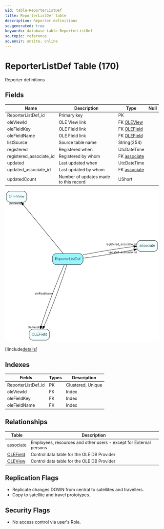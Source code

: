 ```yaml
---
uid: table-ReporterListDef
title: ReporterListDef table
description: Reporter definitions
so.generated: true
keywords: database table ReporterListDef
so.topic: reference
so.envir: onsite, online
---
```


# ReporterListDef Table (170)

Reporter definitions

## Fields

| Name | Description | Type | Null |
|------|-------------|------|:----:|
|ReporterListDef\_id|Primary key|PK| |
|oleViewId|OLE View link|FK [OLEView](oleview.md)| |
|oleFieldKey|OLE Field link|FK [OLEField](olefield.md)| |
|oleFieldName|OLE Field link|FK [OLEField](olefield.md)| |
|listSource|Source table name|String(254)| |
|registered|Registered when|UtcDateTime| |
|registered\_associate\_id|Registered by whom|FK [associate](associate.md)| |
|updated|Last updated when|UtcDateTime| |
|updated\_associate\_id|Last updated by whom|FK [associate](associate.md)| |
|updatedCount|Number of updates made to this record|UShort| |


![ReporterListDef table relationship diagram](./media/ReporterListDef.png)

[!include[details](./includes/reporterlistdef.md)]

## Indexes

| Fields | Types | Description |
|--------|-------|-------------|
|ReporterListDef\_id |PK |Clustered, Unique |
|oleViewId |FK |Index |
|oleFieldKey |FK |Index |
|oleFieldName |FK |Index |

## Relationships

| Table|  Description |
|------|-------------|
|[associate](associate.md)  |Employees, resources and other users - except for External persons |
|[OLEField](olefield.md)  |Control data table for the OLE DB Provider |
|[OLEView](oleview.md)  |Control data table for the OLE DB Provider |


## Replication Flags

* Replicate changes DOWN from central to satellites and travellers.
* Copy to satellite and travel prototypes.

## Security Flags

* No access control via user's Role.

